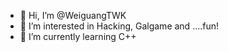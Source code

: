 - 👋 Hi, I’m @WeiguangTWK
- 👀 I’m interested in Hacking, Galgame and ....fun!
- 🌱 I’m currently learning C++
